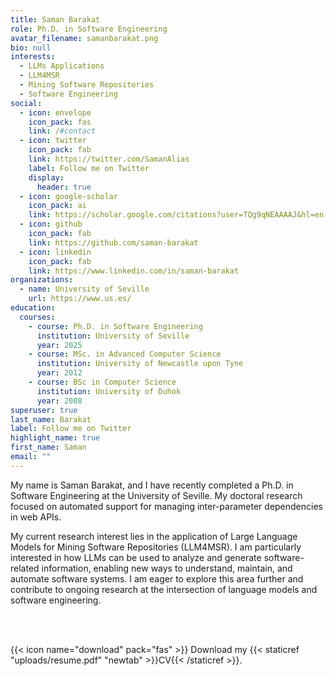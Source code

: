 ```yaml
---
title: Saman Barakat
role: Ph.D. in Software Engineering
avatar_filename: samanbarakat.png
bio: null
interests:
  - LLMs Applications
  - LLM4MSR
  - Mining Software Repositories
  - Software Engineering
social:
  - icon: envelope
    icon_pack: fas
    link: /#contact
  - icon: twitter
    icon_pack: fab
    link: https://twitter.com/SamanAlias
    label: Follow me on Twitter
    display:
      header: true
  - icon: google-scholar
    icon_pack: ai
    link: https://scholar.google.com/citations?user=TQg9qNEAAAAJ&hl=en
  - icon: github
    icon_pack: fab
    link: https://github.com/saman-barakat
  - icon: linkedin
    icon_pack: fab
    link: https://www.linkedin.com/in/saman-barakat
organizations:
  - name: University of Seville
    url: https://www.us.es/
education:
  courses:
    - course: Ph.D. in Software Engineering
      institution: University of Seville
      year: 2025
    - course: MSc. in Advanced Computer Science
      institution: University of Newcastle upon Tyne
      year: 2012
    - course: BSc in Computer Science
      institution: University of Duhok
      year: 2008
superuser: true
last_name: Barakat
label: Follow me on Twitter
highlight_name: true
first_name: Saman
email: ""
---
```

<!--StartFragment-->

My name is Saman Barakat, and I have recently completed a Ph.D. in Software Engineering at the University of Seville. My doctoral research focused on automated support for managing inter-parameter dependencies in web APIs.

My current research interest lies in the application of Large Language Models for Mining Software Repositories (LLM4MSR). I am particularly interested in how LLMs can be used to analyze and generate software-related information, enabling new ways to understand, maintain, and automate software systems. I am eager to explore this area further and contribute to ongoing research at the intersection of language models and software engineering.

<!--EndFragment-->

<br />
<br />

{{< icon name="download" pack="fas" >}} Download my {{< staticref "uploads/resume.pdf" "newtab" >}}CV{{< /staticref >}}.